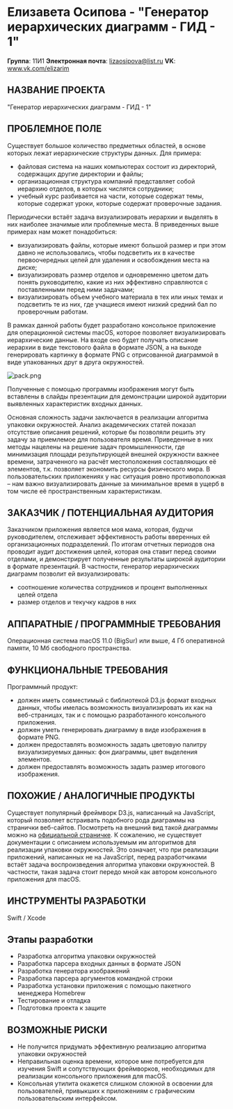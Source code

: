 # Елизавета Осипова - "Генератор иерархических диаграмм - ГИД - 1"

**Группа**: 11И1
**Электронная почта**: lizaosipova@list.ru
**VK**: www.vk.com/elizarim

## НАЗВАНИЕ ПРОЕКТА

"Генератор иерархических диаграмм - ГИД - 1"

## ПРОБЛЕМНОЕ ПОЛЕ

Существует большое количество предметных областей, в основе которых лежат иерархические структуры данных. Для примера: 
- файловая система на наших компьютерах состоит из директорий, содержащих другие директории и файлы;
- организационная структура компаний представляет собой иерархию отделов, в которых числятся сотрудники;
- учебный курс разбивается на части, которые содержат темы, которые содержат уроки, которые содержат проверочные задания.

Периодически встаёт задача визуализировать иерархии и выделять в них наиболее значимые или проблемные места. В приведенных выше примерах нам может понадобиться:
- визуализировать файлы, которые имеют большой размер и при этом давно не использовались, чтобы подсветить их в качестве первоочередных целей для удаления и освобождения места на диске;
- визуализировать размер отделов и одновременно цветом дать понять руководителю, какие из них эффективно справляются с поставленными перед ними задачами;
- визуализировать объем учебного материала в тех или иных темах и подсветить те из них, где учащиеся имеют низкий средний бал по проверочным работам.

В рамках данной работы будет разработано консольное приложение для операционной системы macOS, которое позволяет визуализировать иерархические данные. На входе оно будет получать описание иерархии в виде текстового файла в формате JSON, а на выходе генерировать картинку в формате PNG с отрисованной диаграммой в виде упакованных друг в друга окружностей.

![pack.png](https://raw.githubusercontent.com/d3/d3-hierarchy/main/img/pack.png)

Полученные с помощью программы изображения могут быть вставлены в слайды презентации для демонстрации широкой аудитории выявленных характеристик входных данных.

Основная сложность задачи заключается в реализации алгоритма упаковки окружностей. Анализ академических статей показал отсутствие описания решений, которые бы позволяли решить эту задачу за приемлемое для пользователя время. Приведенные в них методы нацелены на решение задач промышленности, где минимизация площади результирующей внешней окружности важнее времени, затраченного на расчёт местоположения составляющих её элементов, т.к. позволяет экономить ресурсы физического мира. В пользовательских приложениях у нас ситуация ровно противоположная – нам важно визуализировать данные за минимальное время в ущерб в том числе её пространственным характеристикам.

## ЗАКАЗЧИК / ПОТЕНЦИАЛЬНАЯ АУДИТОРИЯ

Заказчиком приложения является моя мама, которая, будучи руководителем, отслеживает эффективность работы вверенных ей организационных подразделений. По итогам отчетных периодов она проводит аудит достижения целей, которая она ставит перед своими отделами, и демонстрирует полученные результаты широкой аудитории в формате презентаций. В частности, генератор иерархических диаграмм позволит ей визуализировать:
- соотношение количества сотрудников и процент выполненных целей отдела
- размер отделов и текучку кадров в них

## АППАРАТНЫЕ / ПРОГРАММНЫЕ ТРЕБОВАНИЯ

Операционная система macOS 11.0 (BigSur) или выше, 4 Гб оперативной памяти, 10 Мб свободного пространства.

## ФУНКЦИОНАЛЬНЫЕ ТРЕБОВАНИЯ

Программный продукт:
- должен иметь совместимый с библиотекой D3.js формат входных данных, чтобы имелась возможность визуализировать их как на веб-страницах, так и с помощью разработанного консольного приложения.
- должен уметь генерировать диаграмму в виде изображения в формате PNG.
- должен предоставлять возможность задать цветовую палитру визуализируемых данных: фон диаграммы, цвет выделения элементов.
- должен предоставлять возможность задать размер итогового изображения.

## ПОХОЖИЕ / АНАЛОГИЧНЫЕ ПРОДУКТЫ

Существует популярный фреймворк D3.js, написанный на JavaScript, который позволяет встраивать подобного рода диаграммы на странички веб-сайтов. Посмотреть на внешний вид такой диаграммы можно на [официальной страничке](https://d3js.org/d3-hierarchy/pack). К сожалению, не существует документации с описанием используемым им алгоритмов для реализации упаковки окружностей. Это означает, что при реализации приложений, написанных не на JavaScript, перед разработчиками встаёт задача воспроизведения алгоритма упаковки окружностей. В частности, такая задача стоит передо мной как автором консольного приложения для macOS.

## ИНСТРУМЕНТЫ РАЗРАБОТКИ

Swift / Xcode

## Этапы разработки

- Разработка алгоритма упаковки окружностей
- Разработка парсера входных данных в формате JSON
- Разработка генератора изображений
- Разработка парсера аргументов командной строки
- Разработка установки приложения с помощью пакетного менеджера Homebrew
- Тестирование и отладка
- Подготовка проекта к защите

## ВОЗМОЖНЫЕ РИСКИ

- Не получится придумать эффективную реализацию алгоритма упаковки окружностей
- Неправильная оценка времени, которое мне потребуется для изучения Swift и сопутствующих фреймворков, необходимых для реализации консольного приложения для macOS.
- Консольная утилита окажется слишком сложной в освоении для пользователей, привыкших к приложениям с графическим пользовательским интерфейсом.